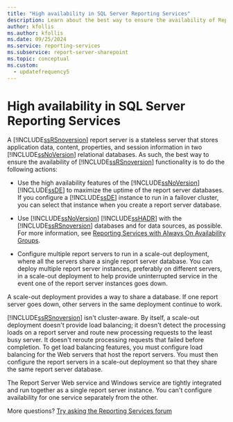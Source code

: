 ```yaml
---
title: "High availability in SQL Server Reporting Services"
description: Learn about the best way to ensure the availability of Reporting Services functionality in SQL Server.
author: kfollis
ms.author: kfollis
ms.date: 09/25/2024
ms.service: reporting-services
ms.subservice: report-server-sharepoint
ms.topic: conceptual
ms.custom:
  - updatefrequency5
---
```

# High availability in SQL Server Reporting Services

A [!INCLUDE[ssRSnoversion](../../includes/ssrsnoversion-md.md)] report server is a stateless server that stores application data, content, properties, and session information in two [!INCLUDE[ssNoVersion](../../includes/ssnoversion-md.md)] relational databases. As such, the best way to ensure the availability of [!INCLUDE[ssRSnoversion](../../includes/ssrsnoversion-md.md)] functionality is to do the following actions:  
  
-   Use the high availability features of the [!INCLUDE[ssNoVersion](../../includes/ssnoversion-md.md)] [!INCLUDE[ssDE](../../includes/ssde-md.md)] to maximize the uptime of the report server databases. If you configure a [!INCLUDE[ssDE](../../includes/ssde-md.md)] instance to run in a failover cluster, you can select that instance when you create a report server database.  
  
-   Use [!INCLUDE[ssNoVersion](../../includes/ssnoversion-md.md)] [!INCLUDE[ssHADR](../../includes/sshadr-md.md)] with the [!INCLUDE[ssRSnoversion](../../includes/ssrsnoversion-md.md)] databases and for data sources, as possible. For more information, see [Reporting Services with Always On Availability Groups](../../database-engine/availability-groups/windows/reporting-services-with-always-on-availability-groups-sql-server.md).  
  
-   Configure multiple report servers to run in a scale-out deployment, where all the servers share a single report server database. You can deploy multiple report server instances, preferably on different servers, in a scale-out deployment to help provide uninterrupted service in the event one of the report server instances goes down.  
  
 A scale-out deployment provides a way to share a database. If one report server goes down, other servers in the same deployment continue to work.  
  
 [!INCLUDE[ssRSnoversion](../../includes/ssrsnoversion-md.md)] isn't cluster-aware. By itself, a scale-out deployment doesn't provide load balancing; it doesn't detect the processing loads on a report server and route new processing requests to the least busy server. It doesn't reroute processing requests that failed before completion. To get load balancing features, you must configure load balancing for the Web servers that host the report servers. You must then configure the report servers in a scale-out deployment so that they share the same report server database.  
  
 The Report Server Web service and Windows service are tightly integrated and run together as a single report server instance. You can't configure availability for one service separately from the other.  

More questions? [Try asking the Reporting Services forum](/answers/search.html?c=&f=&includeChildren=&q=ssrs+OR+reporting+services&redirect=search%2fsearch&sort=relevance&type=question+OR+idea+OR+kbentry+OR+answer+OR+topic+OR+user)
